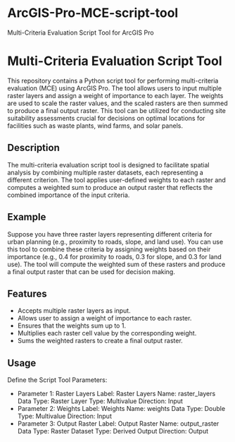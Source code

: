 # ArcGIS-Pro-MCE-script-tool
Multi-Criteria Evaluation Script Tool for ArcGIS Pro

# Multi-Criteria Evaluation Script Tool

This repository contains a Python script tool for performing multi-criteria evaluation (MCE) using ArcGIS Pro. The tool allows users to input multiple raster layers and assign a weight of importance to each layer. The weights are used to scale the raster values, and the scaled rasters are then summed to produce a final output raster. This tool can be utilized for conducting site suitability assessments crucial for decisions on optimal locations for facilities such as waste plants, wind farms, and solar panels.

## Description

The multi-criteria evaluation script tool is designed to facilitate spatial analysis by combining multiple raster datasets, each representing a different criterion. The tool applies user-defined weights to each raster and computes a weighted sum to produce an output raster that reflects the combined importance of the input criteria.

## Example
Suppose you have three raster layers representing different criteria for urban planning (e.g., proximity to roads, slope, and land use). You can use this tool to combine these criteria by assigning weights based on their importance (e.g., 0.4 for proximity to roads, 0.3 for slope, and 0.3 for land use). The tool will compute the weighted sum of these rasters and produce a final output raster that can be used for decision making.

## Features

- Accepts multiple raster layers as input.
- Allows user to assign a weight of importance to each raster.
- Ensures that the weights sum up to 1.
- Multiplies each raster cell value by the corresponding weight.
- Sums the weighted rasters to create a final output raster.

## Usage

Define the Script Tool Parameters:

- Parameter 1: Raster Layers
Label: Raster Layers
Name: raster_layers
Data Type: Raster Layer
Type: Multivalue
Direction: Input
- Parameter 2: Weights
Label: Weights
Name: weights
Data Type: Double
Type: Multivalue
Direction: Input
- Parameter 3: Output Raster
Label: Output Raster
Name: output_raster
Data Type: Raster Dataset
Type: Derived Output
Direction: Output



